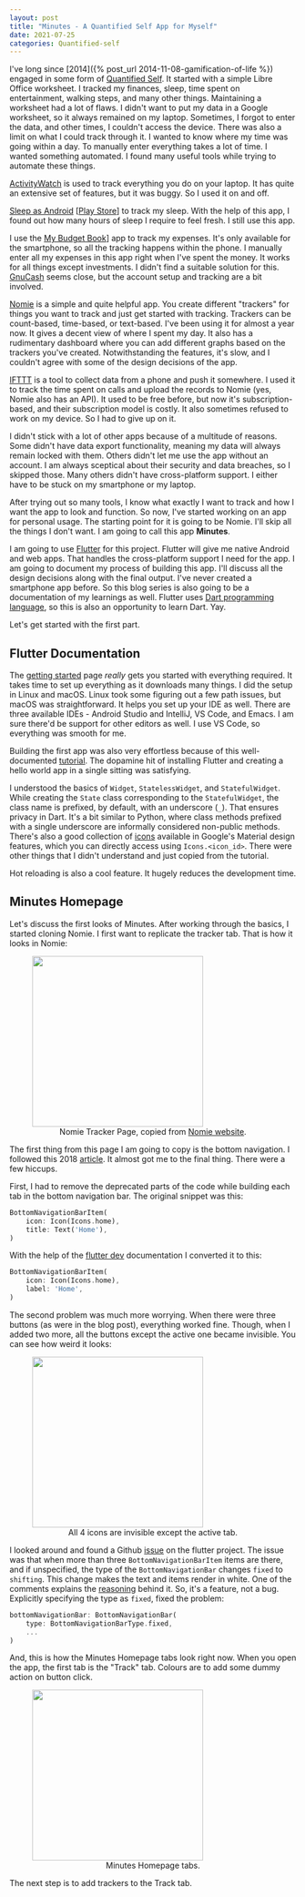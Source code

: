 ```yaml
---
layout: post
title: "Minutes - A Quantified Self App for Myself"
date: 2021-07-25
categories: Quantified-self
---
```


I've long since [2014]({% post_url 2014-11-08-gamification-of-life %}) engaged in some form of [Quantified Self](https://en.wikipedia.org/wiki/Quantified_self). It started with a simple Libre Office worksheet. I tracked my finances, sleep, time spent on entertainment, walking steps, and many other things. Maintaining a worksheet had a lot of flaws. I didn't want to put my data in a Google worksheet, so it always remained on my laptop. Sometimes, I forgot to enter the data, and other times, I couldn't access the device. There was also a limit on what I could track through it. I wanted to know where my time was going within a day. To manually enter everything takes a lot of time. I wanted something automated. I found many useful tools while trying to automate these things.

[ActivityWatch](https://activitywatch.net/) is used to track everything you do on your laptop. It has quite an extensive set of features, but it was buggy. So I used it on and off.

[Sleep as Android](https://sleep.urbandroid.org/) [[Play Store](https://play.google.com/store/apps/details?id=com.urbandroid.sleep&hl=en_IN&gl=US)] to track my sleep. With the help of this app, I found out how many hours of sleep I require to feel fresh. I still use this app.

I use the [My Budget Book](https://play.google.com/store/apps/details?id=com.onetwoapps.mh)] app to track my expenses. It's only available for the smartphone, so all the tracking happens within the phone. I manually enter all my expenses in this app right when I've spent the money. It works for all things except investments. I didn't find a suitable solution for this. [GnuCash](https://www.gnucash.org/) seems close, but the account setup and tracking are a bit involved.

[Nomie](https://nomie.app/) is a simple and quite helpful app. You create different "trackers" for things you want to track and just get started with tracking. Trackers can be count-based, time-based, or text-based. I've been using it for almost a year now. It gives a decent view of where I spent my day. It also has a rudimentary dashboard where you can add different graphs based on the trackers you've created. Notwithstanding the features, it's slow, and I couldn't agree with some of the design decisions of the app.

[IFTTT](https://ifttt.com/) is a tool to collect data from a phone and push it somewhere. I used it to track the time spent on calls and upload the records to Nomie (yes, Nomie also has an API). It used to be free before, but now it's subscription-based, and their subscription model is costly. It also sometimes refused to work on my device. So I had to give up on it.

I didn't stick with a lot of other apps because of a multitude of reasons. Some didn't have data export functionality, meaning my data will always remain locked with them. Others didn't let me use the app without an account. I am always sceptical about their security and data breaches, so I skipped those. Many others didn't have cross-platform support. I either have to be stuck on my smartphone or my laptop.

After trying out so many tools, I know what exactly I want to track and how I want the app to look and function. So now, I've started working on an app for personal usage. The starting point for it is going to be Nomie. I'll skip all the things I don't want. I am going to call this app **Minutes**.

I am going to use [Flutter](https://flutter.dev/) for this project. Flutter will give me native Android and web apps. That handles the cross-platform support I need for the app. I am going to document my process of building this app. I'll discuss all the design decisions along with the final output. I've never created a smartphone app before. So this blog series is also going to be a documentation of my learnings as well. Flutter uses [Dart programming language](https://en.wikipedia.org/wiki/Dart_(programming_language)), so this is also an opportunity to learn Dart. Yay.

Let's get started with the first part.

## Flutter Documentation

The [getting started](https://flutter.dev/docs/get-started) page *really* gets you started with everything required. It takes time to set up everything as it downloads many things. I did the setup in Linux and macOS. Linux took some figuring out a few path issues, but macOS was straightforward. It helps you set up your IDE as well. There are three available IDEs - Android Studio and IntelliJ, VS Code, and Emacs. I am sure there'd be support for other editors as well. I use VS Code, so everything was smooth for me.

Building the first app was also very effortless because of this well-documented [tutorial](https://flutter.dev/docs/get-started/codelab). The dopamine hit of installing Flutter and creating a hello world app in a single sitting was satisfying.

I understood the basics of `Widget`, `StatelessWidget`, and `StatefulWidget`. While creating the `State` class corresponding to the `StatefulWidget`, the class name is prefixed, by default, with an underscore (`_`). That ensures privacy in Dart. It's a bit similar to Python, where class methods prefixed with a single underscore are informally considered non-public methods. There's also a good collection of [icons](https://fonts.google.com/icons) available in Google's Material design features, which you can directly access using `Icons.<icon_id>`. There were other things that I didn't understand and just copied from the tutorial.

Hot reloading is also a cool feature. It hugely reduces the development time.

## Minutes Homepage

Let's discuss the first looks of Minutes. After working through the basics, I started cloning Nomie. I first want to replicate the tracker tab. That is how it looks in Nomie:

<figure class="image">
    <img src="{{ site.url }}/assets/2021-07/nomie-tracker-tab.jpeg" alt="" width="300" style="text-align: center; margin: auto">
    <figcaption style="text-align: center">Nomie Tracker Page, copied from <a href="https://nomie.app/">Nomie website</a>.</figcaption>
</figure>

The first thing from this page I am going to copy is the bottom navigation. I followed this 2018 [article](https://willowtreeapps.com/ideas/how-to-use-flutter-to-build-an-app-with-bottom-navigation). It almost got me to the final thing. There were a few hiccups.

First, I had to remove the deprecated parts of the code while building each tab in the bottom navigation bar. The original snippet was this:

```dart
BottomNavigationBarItem(
    icon: Icon(Icons.home),
    title: Text('Home'),
)
```

With the help of the [flutter dev](https://api.flutter.dev/flutter/material/BottomNavigationBar-class.html) documentation I converted it to this:

```dart
BottomNavigationBarItem(
    icon: Icon(Icons.home),
    label: 'Home',
)
```

The second problem was much more worrying. When there were three buttons (as were in the blog post), everything worked fine. Though, when I added two more, all the buttons except the active one became invisible. You can see how weird it looks:

<figure>
    <img src="{{ site.url }}/assets/2021-07/navbar_issue1.png" alt="" width="300" style="text-align: center; object-fit: fill || contain || cover || none || scale-down; margin: auto">
    <figcaption style="text-align: center">All 4 icons are invisible except the active tab.</figcaption>
</figure>

I looked around and found a Github [issue](https://github.com/flutter/flutter/issues/13642) on the flutter project. The issue was that when more than three `BottomNavigationBarItem` items are there, and if unspecified, the type of the `BottomNavigationBar` changes `fixed` to `shifting`. This change makes the text and items render in white. One of the comments explains the [reasoning](https://github.com/flutter/flutter/issues/13642#issuecomment-371875044) behind it. So, it's a feature, not a bug. Explicitly specifying the type as `fixed`, fixed the problem:

```dart
bottomNavigationBar: BottomNavigationBar(
    type: BottomNavigationBarType.fixed,
    ...
)
```

And, this is how the Minutes Homepage tabs look right now. When you open the app, the first tab is the "Track" tab. Colours are to add some dummy action on button click.

<figure class="image">
    <!-- <img src="{{ site.url }}/assets/2021-07/minutes-homepage1.png" alt=""> -->
    <img src="{{ site.url }}/assets/2021-07/minutes-homepage.gif" alt="" width="300" style="margin: auto;">
    <figcaption style="text-align: center">Minutes Homepage tabs.</figcaption>
</figure>

The next step is to add trackers to the Track tab.

